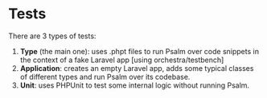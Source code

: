 # Tests

There are 3 types of tests:
1. **Type** (the main one): uses .phpt files to run Psalm over code snippets in the context of a fake Laravel app [using orchestra/testbench]
2. **Application**: creates an empty Laravel app, adds some typical classes of different types and run Psalm over its codebase.
3. **Unit**: uses PHPUnit to test some internal logic without running Psalm.
